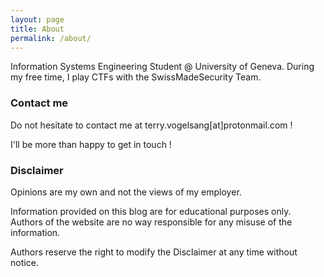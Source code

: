 ```yaml
---
layout: page
title: About
permalink: /about/
---
```


Information Systems Engineering Student @ University of Geneva. During my free time, I play CTFs with the SwissMadeSecurity Team.

### Contact me

Do not hesitate to contact me at terry.vogelsang[at]protonmail.com !

I'll be more than happy to get in touch !

### Disclaimer

Opinions are my own and not the views of my employer.

Information provided on this blog are for educational purposes only. Authors of the website are no way responsible for any misuse of the information.

Authors reserve the right to modify the Disclaimer at any time without notice.